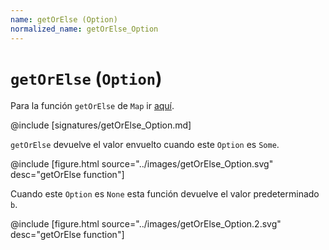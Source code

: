 ```yaml
---
name: getOrElse (Option)
normalized_name: getOrElse_Option
---
```


# `getOrElse` (`Option`)

Para la función `getOrElse` de `Map` ir [aquí](./getOrElse_Map).

@include [signatures/getOrElse_Option.md]

`getOrElse` devuelve el valor envuelto cuando este `Option` es `Some`.

@include [figure.html source="../images/getOrElse_Option.svg" desc="getOrElse function"]

Cuando este `Option` es `None` esta función devuelve el valor predeterminado `b`.

@include [figure.html source="../images/getOrElse_Option.2.svg" desc="getOrElse function"]

